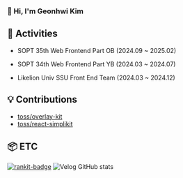 ### 👋 Hi, I'm Geonhwi Kim


## 🚀 Activities
- SOPT 35th Web Frontend Part OB (2024.09 ~ 2025.02)

- SOPT 34th Web Frontend Part YB (2024.03 ~ 2024.07)

- Likelion Univ SSU Front End Team (2024.03 ~ 2024.12)


## 💡 Contributions
- [toss/overlay-kit](https://github.com/toss/overlay-kit/pulls?q=author%3AKIMGEONHWI+is%3Aclosed+)
- [toss/react-simplikit](https://github.com/toss/react-simplikit/pulls?q=author%3AKIMGEONHWI+is%3Aclosed+)

## 📦 ETC
[![rankit-badge](https://badge.rankit.run/badge?name=KIMGEONHWI)](https://www.rankit.run)
![Velog GitHub stats](https://velog-github-badge.vercel.app/badge/geonhwi1014?theme=light&posts=3)


